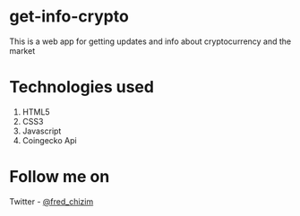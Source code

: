 # get-info-crypto
This is a web app for getting updates and info about cryptocurrency and the market

# Technologies used
1. HTML5
2. CSS3
3. Javascript
4. Coingecko Api

# Follow me on
Twitter - [@fred_chizim](https://www.twitter.com/fred_chizim "Fred")
